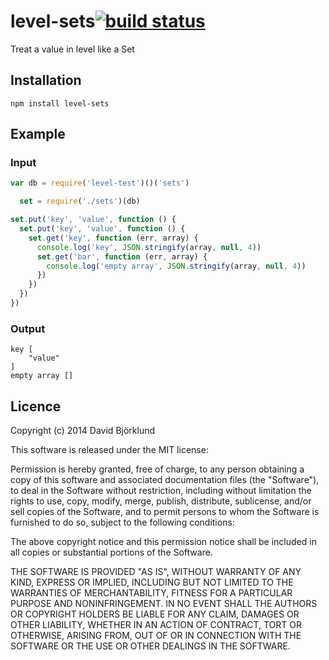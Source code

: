 # level-sets[![build status](https://secure.travis-ci.org/kesla/level-sets.png)](http://travis-ci.org/kesla/level-sets)

Treat a value in level like a Set

## Installation

```
npm install level-sets
```

## Example

### Input

```javascript
var db = require('level-test')()('sets')

  set = require('./sets')(db)

set.put('key', 'value', function () {
  set.put('key', 'value', function () {
    set.get('key', function (err, array) {
      console.log('key', JSON.stringify(array, null, 4))
      set.get('bar', function (err, array) {
        console.log('empty array', JSON.stringify(array, null, 4))
      })
    })
  })
})
```

### Output

```
key [
    "value"
]
empty array []
```

## Licence

Copyright (c) 2014 David Björklund

This software is released under the MIT license:

Permission is hereby granted, free of charge, to any person obtaining a copy
of this software and associated documentation files (the "Software"), to deal
in the Software without restriction, including without limitation the rights
to use, copy, modify, merge, publish, distribute, sublicense, and/or sell
copies of the Software, and to permit persons to whom the Software is
furnished to do so, subject to the following conditions:

The above copyright notice and this permission notice shall be included in
all copies or substantial portions of the Software.

THE SOFTWARE IS PROVIDED "AS IS", WITHOUT WARRANTY OF ANY KIND, EXPRESS OR
IMPLIED, INCLUDING BUT NOT LIMITED TO THE WARRANTIES OF MERCHANTABILITY,
FITNESS FOR A PARTICULAR PURPOSE AND NONINFRINGEMENT. IN NO EVENT SHALL THE
AUTHORS OR COPYRIGHT HOLDERS BE LIABLE FOR ANY CLAIM, DAMAGES OR OTHER
LIABILITY, WHETHER IN AN ACTION OF CONTRACT, TORT OR OTHERWISE, ARISING FROM,
OUT OF OR IN CONNECTION WITH THE SOFTWARE OR THE USE OR OTHER DEALINGS IN
THE SOFTWARE.

